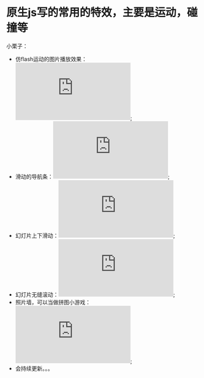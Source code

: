 # 原生js写的常用的特效，主要是运动，碰撞等<br>
小栗子：
* 仿flash运动的图片播放效果：![效果展示](http://xuekeke.site/仿flash运动图片效果.html);
* 滑动的导航条：![效果展示](http://xuekeke.site/滑动的导航条.html);
* 幻灯片上下滑动：![展示效果](http://xuekeke.site/幻灯片上下滑动.html);
* 幻灯片无缝滚动：![展示效果](http://xuekeke.site/无缝滚动.html);
* 照片墙，可以当做拼图小游戏：![展示效果](http://xuekeke.site/照片墙.html);
* 会持续更新。。。

